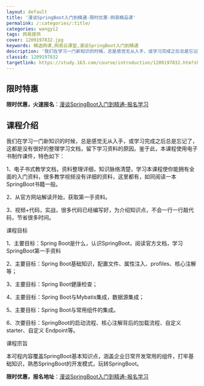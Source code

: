 ```yaml
---
layout: default
title: '漫谈SpringBoot入门到精通-限时优惠-网易精品课'
permalink: /:categories/:title/
categories: wangyi2
tags: 网易提供
cover: 1209197832.jpg
keywords: 精选网课,网易云课堂,漫谈SpringBoot入门到精通
description: '我们在学习一门新知识的时候，总是感觉无从入手，或学习完成之后总是忘记了​，这都是没有很好的整理学习文档，留下学习资料的原'
classid: 1209197832
targetlink: https://study.163.com/course/introduction/1209197832.htm?share=1&shareId=1025206652&utm_campaign=share&utm_medium=iphoneShare&utm_source=&utm_u=1025206652
---
```


## 限时特惠

**限时优惠，火速报名**：[漫谈SpringBoot入门到精通-报名学习](https://study.163.com/course/introduction/1209197832.htm?share=1&shareId=1025206652&utm_campaign=share&utm_medium=iphoneShare&utm_source=&utm_u=1025206652)

## 课程介绍

我们在学习一门新知识的时候，总是感觉无从入手，或学习完成之后总是忘记了​，这都是没有很好的整理学习文档，留下学习资料的原因。鉴于此，本课程使用电子书制作课件，特色如下：

1、电子书式教学文档，资料整理详细，知识脉络清楚，学习本课程使你能拥有全面的入门资料，很多教学视频没有详细的资料，这里都有，如同阅读一本SpringBoot书籍一般。

2、从官方网站解读开始，获取第一手资料。

3、视频+代码，实战，很多代码已经编写好，为介绍知识点，不会一行一行敲代码，节省很多时间。



课程目标

1、主要目标：Spring Boot是什么，认识SpringBoot，阅读官方文档，学习SpringBoot第一手资料

2、主要目标：Spring Boot基础知识，配置文件、属性注入、profiles、核心注解等； 

3、主要目标：Spring Boot健康检查；

4、主要目标：Spring Boot与Mybatis集成，数据源集成； 

5、主要目标：Spring Boot与常用组件的集成。

6、次要目标：SpringBoot的启动流程、核心注解背后的加载流程、自定义starter、自定义 Endpoint等。



课程宗旨

本可程内容覆盖SpringBoot基本知识点，涵盖企业日常开发常用的组件，打牢基础知识，熟悉SpringBoot的开发模式，玩转SpringBoot。

**限时优惠，报名地址**：[漫谈SpringBoot入门到精通-报名学习](https://study.163.com/course/introduction/1209197832.htm?share=1&shareId=1025206652&utm_campaign=share&utm_medium=iphoneShare&utm_source=&utm_u=1025206652)

